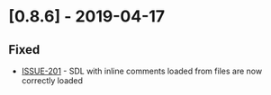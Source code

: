 # [0.8.6] - 2019-04-17

## Fixed
- [ISSUE-201](https://github.com/dailymotion/tartiflette/issues/201) - SDL with inline comments loaded from files are now correctly loaded
